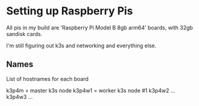 # Setting up Raspberry Pis

All pis in my build are 'Raspberry Pi Model B 8gb arm64' boards, with 32gb sandisk cards.

I'm still figuring out k3s and networking and everything else.

## Names

List of hostnames for each board

k3p4m = master k3s node
k3p4w1 = worker k3s node #1
k3p4w2 ...
k3p4w3 ...
